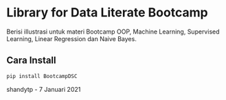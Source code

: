 # Library for Data Literate Bootcamp

Berisi illustrasi untuk materi Bootcamp OOP, Machine Learning, Supervised Learning, Linear Regression dan Naive Bayes.

## Cara Install

```bash
pip install BootcampDSC
```

shandytp - 7 Januari 2021